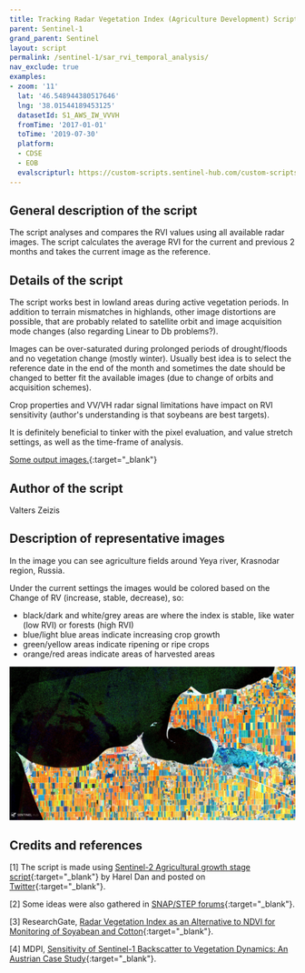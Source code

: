 ```yaml
---
title: Tracking Radar Vegetation Index (Agriculture Development) Script
parent: Sentinel-1
grand_parent: Sentinel
layout: script
permalink: /sentinel-1/sar_rvi_temporal_analysis/
nav_exclude: true
examples:
- zoom: '11'
  lat: '46.548944380517646'
  lng: '38.01544189453125'
  datasetId: S1_AWS_IW_VVVH
  fromTime: '2017-01-01'
  toTime: '2019-07-30'
  platform:
  - CDSE
  - EOB
  evalscripturl: https://custom-scripts.sentinel-hub.com/custom-scripts/sentinel-1/sar_rvi_temporal_analysis/script.js
---
```


## General description of the script

The script analyses and compares the RVI values using all available radar images. The script calculates the average RVI for the current and previous 2 months and takes the current image as the reference.

## Details of the script

The script works best in lowland areas during active vegetation periods. In addition to terrain mismatches in highlands, other image distortions are possible, that are probably related to satellite orbit and image acquisition mode changes (also regarding Linear to Db problems?).

Images can be over-saturated during prolonged periods of drought/floods and no vegetation change (mostly winter). Usually best idea is to select the reference date in the end of the month and sometimes the date should be changed to better fit the available images (due to change of orbits and acquisition schemes).

Crop properties and VV/VH radar signal limitations have impact on RVI sensitivity (author's understanding is that soybeans are best targets).

It is definitely beneficial to tinker with the pixel evaluation, and value stretch settings, as well as the time-frame of analysis. 

[Some output images.](https://twitter.com/Valtzen/status/1221548334520905729){:target="_blank"}

## Author of the script

Valters Zeizis

## Description of representative images

In the image you can see agriculture fields around Yeya river, Krasnodar region, Russia.

Under the current settings the images would be colored based on the Change of RV (increase, stable, decrease), so:

* black/dark and white/grey areas are where the index is stable, like water (low RVI) or forests (high RVI)
* blue/light blue areas indicate increasing crop growth
* green/yellow areas indicate ripening or ripe crops
* orange/red areas indicate areas of harvested areas

![The script example](fig/Sentinel-1_IW-VVVH_2018-07-31.jpg)

## Credits and references

[1] The script is made using [Sentinel-2 Agricultural growth stage script](https://github.com/hareldunn){:target="_blank"} by Harel Dan and posted on [Twitter](https://twitter.com/sentinel_hub/status/922813457145221121){:target="_blank"}.

[2] Some ideas were also gathered in [SNAP/STEP forums](https://forum.step.esa.int/t/creating-radar-vegetation-index/12444/2){:target="_blank"}.

[3] ResearchGate, [Radar Vegetation Index as an Alternative to NDVI for Monitoring of Soyabean and Cotton](https://www.researchgate.net/publication/267020154_Radar_Vegetation_Index_as_an_Alternative_to_NDVI_for_Monitoring_of_Soyabean_and_Cotton){:target="_blank"}.

[4] MDPI, [Sensitivity of Sentinel-1 Backscatter to Vegetation Dynamics: An Austrian Case Study](https://www.mdpi.com/2072-4292/10/9/1396){:target="_blank"}.
